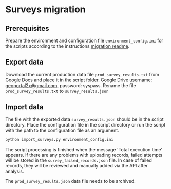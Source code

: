 # Surveys migration

## Prerequisites

Prepare the environment and configuration file `environment_config.ini` for the scripts according to the instructions [migration readme](../README.md).

## Export data

Download the current production data file `prod_survey_results.txt` from Google Docs and place it in the script folder.
Google Drive username: geoportal2x@gmail.com, password: syspass.
Rename the file `prod_survey_results.txt` to `survey_results.json`

## Import data

The file with the exported data `survey_results.json` should be in the script directory.
Place the configuration file in the script directory or run the script with the path to the configuration file as an argument.

```sh
python import_surveys.py environment_config.ini
```

The script processing is finished when the message 'Total execution time' appears.
If there are any problems with uploading records, failed attempts will be stored in the `survey_failed_records.json` file.
In case of failed records, they will be reviewed and manually added via the API after analysis.

The `prod_survey_results.json` data file needs to be archived.
